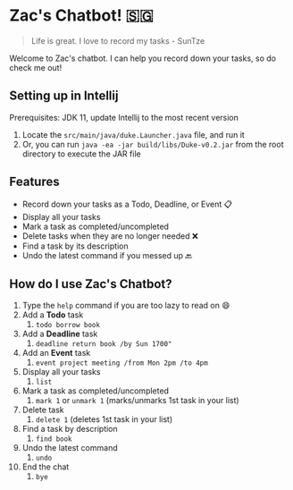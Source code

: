 # Zac's Chatbot! :singapore:

> Life is great. I love to record my tasks - SunTze

Welcome to Zac's chatbot. I can help you record down your tasks, so do check me out!

## Setting up in Intellij

Prerequisites: JDK 11, update Intellij to the most recent version

1. Locate the `src/main/java/duke.Launcher.java` file, and run it
2. Or, you can run `java -ea -jar build/libs/Duke-v0.2.jar` from the root directory to execute the JAR file

## Features

- Record down your tasks as a Todo, Deadline, or Event :clipboard:
- Display all your tasks
- Mark a task as completed/uncompleted
- Delete tasks when they are no longer needed :x:
- Find a task by its description
- Undo the latest command if you messed up :back:

## How do I use Zac's Chatbot?

1. Type the `help` command if you are too lazy to read on :smile:
1. Add a **Todo** task 
   1. `todo borrow book`
1. Add a **Deadline** task
   1. `deadline return book /by Sun 1700"`
1. Add an **Event** task
   1. `event project meeting /from Mon 2pm /to 4pm`
1. Display all your tasks
   1. `list`
1. Mark a task as completed/uncompleted
   1. `mark 1` or `unmark 1` (marks/unmarks 1st task in your list)
1. Delete task 
   1. `delete 1` (deletes 1st task in your list)
1. Find a task by description
   1. `find book`
1. Undo the latest command
   1. `undo`
1. End the chat 
   1. `bye`